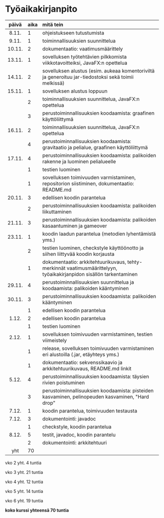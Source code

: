 # Työaikakirjanpito

| päivä  | aika | mitä tein |
| :-----:|:-----|:-----|
| 8.11.  | 1    | ohjeistukseen tutustumista |
| 9.11.  | 1    | toiminnallisuuksien suunnittelua |
| 10.11. | 2    | dokumentaatio: vaatimusmäärittely |
| 13.11. | 1    | sovelluksen työtehtävien pilkkomista viikkotavoitteiksi, JavaFX:n opettelua |
| 14.11. | 2    | sovelluksen alustus (esim. aukeaa komentoriviltä ja generoituu jar-tiedostoksi sekä toimii melkissä) |
| 15.11. | 1    | sovelluksen alustus loppuun |
|        | 2    | toiminnallisuuksien suunnittelua, JavaFX:n opettelua |
|        | 3    | perustoiminnallisuuksien koodaamista: graafinen käyttöliittymä |
| 16.11. | 2    | toiminnallisuuksien suunnittelua, JavaFX:n opettelua |
|        | 4    | perustoiminnallisuuksien koodaamista: gravitaatio ja pelialue, graafinen käyttöliittymä |
| 17.11. | 4    | perustoiminnallisuuksien koodaamista: palikoiden rakenne ja luominen pelialueelle |
|        | 1    | testien luominen |
|        | 1    | sovelluksen toimivuuden varmistaminen, repositorion siistiminen, dokumentaatio: README.md |
| 20.11. | 3    | edellisen koodin parantelua |
|        | 2    | perustoiminnallisuuksien koodaamista: palikoiden liikuttaminen |
| 21.11. | 3    | perustoiminnallisuuksien koodaamista: palikoiden kasaantuminen ja gameover |
| 23.11. | 1    | koodin laadun parantelua (metodien lyhentämistä yms.) |
|        | 2    | testien luominen, checkstyle käyttöönotto ja siihen liittyvää koodin korjausta |
|        | 1    | dokumentaatio: arkkitehtuurikuvaus, tehty-merkinnät vaatimusmäärittelyyn, työaikakirjanpidon sisällön tarkentaminen |
| 29.11. | 4    | perustoiminnallisuuksien suunnittelua ja koodaamista: palikoiden kääntyminen |
| 30.11. | 3    | perustoiminnallisuuksien koodaamista: palikoiden kääntyminen |
|        | 1    | edellisen koodin parantelua |
| 1.12.  | 2    | edellisen koodin parantelua |
|        | 1    | testien luominen |
| 2.12.  | 1    | sovelluksen toimivuuden varmistaminen, testien viimeistely |
|        | 1    | release, sovelluksen toimivuuden varmistaminen eri alustoilla (.jar, etäyhteys yms.) |
|        | 1    | dokumentaatio: sekvenssikaavio ja arkkitehtuurikuvaus, README.md linkit |
| 5.12.  | 4    | perustoiminnallisuuksien koodaamista: täysien rivien poistuminen |
|        | 3    | perustoiminnallisuuksien koodaamista: pisteiden kasvaminen, pelinopeuden kasvaminen, "Hard drop" |
| 7.12.  | 1    | koodin parantelua, toimivuuden testausta |
| 7.12.  | 3    | dokumentointi: javadoc
|        | 1    | checkstyle, koodin parantelua
| 8.12.  | 5    | testit, javadoc, koodin parantelu
|        | 2    | dokumentointi: arkkitehtuuri
| yht    | 70   | |


vko 2 yht. 4 tuntia

vko 3 yht. 21 tuntia

vko 4 yht. 12 tuntia

vko 5 yht. 14 tuntia

vko 6 yht. 19 tuntia

**koko kurssi yhteensä 70 tuntia**

